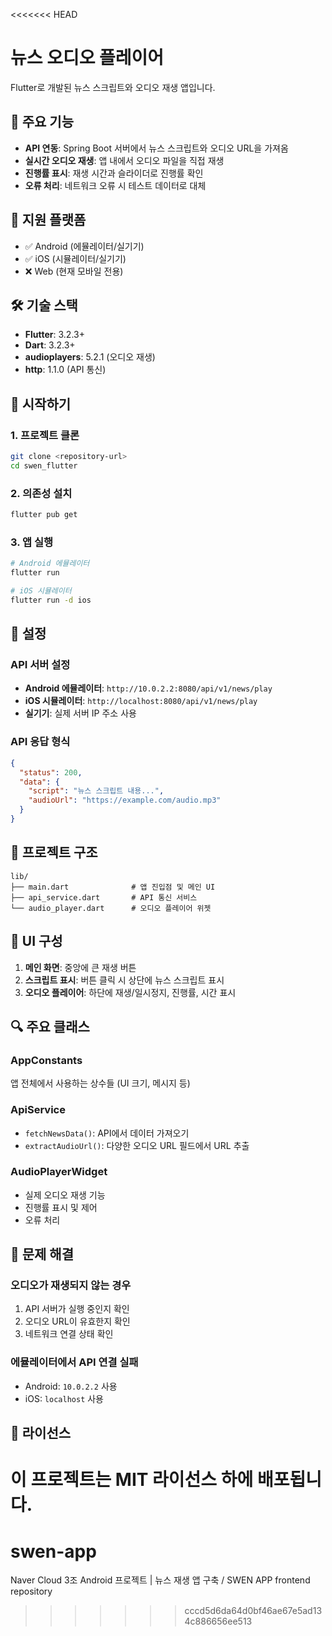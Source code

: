 <<<<<<< HEAD
# 뉴스 오디오 플레이어

Flutter로 개발된 뉴스 스크립트와 오디오 재생 앱입니다.

## 🎯 주요 기능

- **API 연동**: Spring Boot 서버에서 뉴스 스크립트와 오디오 URL을 가져옴
- **실시간 오디오 재생**: 앱 내에서 오디오 파일을 직접 재생
- **진행률 표시**: 재생 시간과 슬라이더로 진행률 확인
- **오류 처리**: 네트워크 오류 시 테스트 데이터로 대체

## 📱 지원 플랫폼

- ✅ Android (에뮬레이터/실기기)
- ✅ iOS (시뮬레이터/실기기)
- ❌ Web (현재 모바일 전용)

## 🛠 기술 스택

- **Flutter**: 3.2.3+
- **Dart**: 3.2.3+
- **audioplayers**: 5.2.1 (오디오 재생)
- **http**: 1.1.0 (API 통신)

## 🚀 시작하기

### 1. 프로젝트 클론
```bash
git clone <repository-url>
cd swen_flutter
```

### 2. 의존성 설치
```bash
flutter pub get
```

### 3. 앱 실행
```bash
# Android 에뮬레이터
flutter run

# iOS 시뮬레이터
flutter run -d ios
```

## 🔧 설정

### API 서버 설정
- **Android 에뮬레이터**: `http://10.0.2.2:8080/api/v1/news/play`
- **iOS 시뮬레이터**: `http://localhost:8080/api/v1/news/play`
- **실기기**: 실제 서버 IP 주소 사용

### API 응답 형식
```json
{
  "status": 200,
  "data": {
    "script": "뉴스 스크립트 내용...",
    "audioUrl": "https://example.com/audio.mp3"
  }
}
```

## 📁 프로젝트 구조

```
lib/
├── main.dart              # 앱 진입점 및 메인 UI
├── api_service.dart       # API 통신 서비스
└── audio_player.dart      # 오디오 플레이어 위젯
```

## 🎨 UI 구성

1. **메인 화면**: 중앙에 큰 재생 버튼
2. **스크립트 표시**: 버튼 클릭 시 상단에 뉴스 스크립트 표시
3. **오디오 플레이어**: 하단에 재생/일시정지, 진행률, 시간 표시

## 🔍 주요 클래스

### AppConstants
앱 전체에서 사용하는 상수들 (UI 크기, 메시지 등)

### ApiService
- `fetchNewsData()`: API에서 데이터 가져오기
- `extractAudioUrl()`: 다양한 오디오 URL 필드에서 URL 추출

### AudioPlayerWidget
- 실제 오디오 재생 기능
- 진행률 표시 및 제어
- 오류 처리

## 🐛 문제 해결

### 오디오가 재생되지 않는 경우
1. API 서버가 실행 중인지 확인
2. 오디오 URL이 유효한지 확인
3. 네트워크 연결 상태 확인

### 에뮬레이터에서 API 연결 실패
- Android: `10.0.2.2` 사용
- iOS: `localhost` 사용

## 📝 라이선스

이 프로젝트는 MIT 라이선스 하에 배포됩니다.
=======
# swen-app
Naver Cloud 3조 Android 프로젝트 | 뉴스 재생 앱 구축 / SWEN APP frontend repository
>>>>>>> cccd5d6da64d0bf46ae67e5ad134c886656ee513
